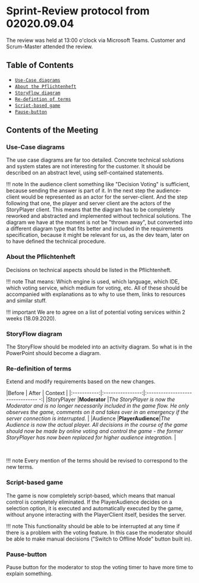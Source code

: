 # Sprint-Review protocol from 02020.09.04

The review was held at 13:00 o'clock via Microsoft Teams. Customer and Scrum-Master attended the review.

## Table of Contents

* [`Use-Case diagrams`](sprint-reviews/review_2020_08_20.md#use-case-diagrams)
* [`About the Pflichtenheft`](sprint-reviews/review_2020_08_20.md#about-the.pflichtenheft)
* [`StoryFlow diagram`](sprint-reviews/review_2020_08_20.md#storyflow-diagram)
* [`Re-defintion of terms`](sprint-reviews/review_2020_08_20.md#re-definition-of-terms)
* [`Script-based game`](sprint-reviews/review_2020_08_20.md#script-based-game)
* [`Pause-button`](sprint-reviews/review_2020_08_20.md#pause-button)

## Contents of the Meeting

### Use-Case diagrams

The use case diagrams are far too detailed. Concrete technical solutions and system states are not interesting for the customer. It should be described on an abstract level, using self-contained statements. 

!!! note
    In the audience client something like "Decision Voting" is sufficient, because sending the answer is part of it. 
    In the next step the audience-client would be represented as an actor for the server-client. And the step following that one, the player and server client are the actors of the StoryPlayer client. 
    This means that the diagram has to be completely reworked and abstracted and implemented without technical solutions. 
    The diagram we have at the moment is not be "thrown away", but converted into a different diagram type that fits better and included in the requirements specification, because it might be relevant for us, as the dev team, later on to have defined the technical procedure.

### About the Pflichtenheft

Decisions on technical aspects should be listed in the Pflichtenheft. 

!!! note
    That means: Which engine is used, which language, which IDE, which voting service, which medium for voting, etc. 
    All of these should be accompanied with explanations as to why to use them, links to resources and similar stuff. 

!!! important
    We are to agree on a list of potential voting services within 2 weeks (18.09.2020).

### StoryFlow diagram

The StoryFlow should be modeled into an activity diagram. So what is in the PowerPoint should become a diagram.

### Re-definition of terms

Extend and modify requirements based on the new changes.

|Before       | After            | Context                            |
|:-----------:|:----------------:|:-------------------------------- -:|
|StoryPlayer  |**Moderator**     |_The StoryPlayer is now the Moderator and is no longer necessarily included in the game flow. He only observes the game, comments on it and takes over in an emergency if the server connection is interrupted._                                    | 
|Audience     |**PlayerAudience**|_The Audience is now the actual player. All decisions in the course of the game should now be made by online voting and control the game - the former StoryPlayer has now been replaced for higher audience integration._                       |

<br/>

!!! note
    Every mention of the terms should be revised to correspond to the new terms.

### Script-based game

The game is now completely script-based, which means that manual control is completely eliminated. If the PlayerAudience decides on a selection option, it is executed and automatically executed by the game, without anyone interacting with the PlayerClient itself, besides the server. 

!!! note
    This functionality should be able to be interrupted at any time if there is a problem with the voting feature. In this case the moderator should be able to make manual decisions ("Switch to Offline Mode" button built in).

### Pause-button

Pause button for the moderator to stop the voting timer to have more time to explain something.
